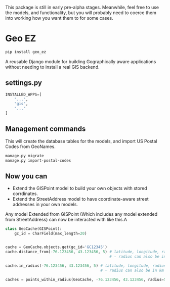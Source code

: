 This package is still in early pre-alpha stages.  Meanwhile, feel free to use the models, and functionality, but you will probably need to coerce them into working how you want them to for some cases.

# Geo EZ
```bash
pip install geo_ez
```

A reusable Django module for building Gographically aware applications without needing to install a real GIS backend.

## settings.py
```python
INSTALLED_APPS=[
    "...",
    "gis",
    "..."
]
```

## Management commands

This will create the database tables for the models, and import US Postal Codes from GeoNames.

```bash
manage.py migrate
manage.py import-postal-codes
```

## Now you can
- Extend the GISPoint model to build your own objects with stored corrdinates.
- Extend the StreetAddress model to have coordinate-aware street addresses in your own models.

Any model Extended from GISPoint (Which includes any model extended from StreetAddress) can now be interacted with like this.A

```python
class GeoCache(GISPoint):
    gc_id = CharField(max_length=20)


cache = GeoCache.objects.get(gc_id='GC12345')
cache.distance_from(-76.123456, 43.123456, 5) # latitude, longitude, radius_in_miles
                                              # - radius can also be in km if the keyword argument use_miles=False

cache.in_radius(-76.123456, 43.123456, 5) # latitude, longitude, radius_in_miles
                                          # - radius can also be in km if the keyword argument use_miles=False

caches = points_within_radius(GeoCache, -76.123456, 43.123456, radius=5, use_miles=True)

```

